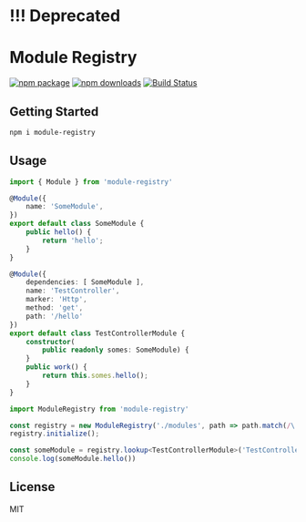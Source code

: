 # !!! Deprecated
# Module Registry

[![npm package](https://img.shields.io/npm/v/module-registry/latest.svg)](https://www.npmjs.com/package/module-registry)
[![npm downloads](https://img.shields.io/npm/dm/module-registry.svg)](https://www.npmjs.com/package/module-registry)
[![Build Status](https://travis-ci.org/javarouka/node-beans.svg)](https://travis-ci.org/javarouka/node-beans)

## Getting Started

```sh
npm i module-registry
```

## Usage

```typescript
import { Module } from 'module-registry'

@Module({
    name: 'SomeModule',
})
export default class SomeModule {
    public hello() {
        return 'hello';
    }
}

@Module({
    dependencies: [ SomeModule ],
    name: 'TestController',
    marker: 'Http',
    method: 'get',
    path: '/hello'
})
export default class TestControllerModule {
    constructor(
        public readonly somes: SomeModule) {
    }
    public work() {
        return this.somes.hello();
    }
}
```

```typescript
import ModuleRegistry from 'module-registry'

const registry = new ModuleRegistry('./modules', path => path.match(/\.Module.(ts|js)/));
registry.initialize();

const someModule = registry.lookup<TestControllerModule>('TestController');
console.log(someModule.hello())
```

## License
MIT